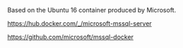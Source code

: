 Based on the Ubuntu 16 container produced by Microsoft.

https://hub.docker.com/_/microsoft-mssql-server

https://github.com/microsoft/mssql-docker
